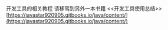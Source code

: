 开发工具的相关教程 请移驾到另外一本书籍 &lt;&lt;开发工具使用总结&gt;&gt;  [https://javastar920905.gitbooks.io/java/content/](https://javastar920905.gitbooks.io/java/content/)

